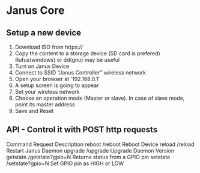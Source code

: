 # Janus Core
## Setup a new device
1.	Download ISO from https://
2.	Copy the content to a storage device (SD card is prefered)
	Rufus(windows) or dd(gnu) may be useful
3.	Turn on Janus Device
4.	Connect to SSID "Janus Controller" wireless network
5.	Open your browser at '192.168.0.1'
6.	A setup screen is going to appear
7.	Set your wireless network
8.	Choose an operation mode (Master or slave).
	In case of slave mode, point its master address
9.	Save and Reset

## API - Control it with POST http requests
Command		Request			Description
reboot		/reboot			Reboot Device
reload		/reload			Restart Janus Daemon
upgrade		/upgrade		Upgrade Daemon Version
getstate	/getstate?gpio=N	Returns status from a GPIO pin
setstate	/setstate?gpio=N	Set GPIO pin as HIGH or LOW


